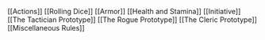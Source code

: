 [[Actions]]
[[Rolling Dice]]
[[Armor]]
[[Health and Stamina]]
[[Initiative]]
[[The Tactician Prototype]]
[[The Rogue Prototype]]
[[The Cleric Prototype]]
[[Miscellaneous Rules]]